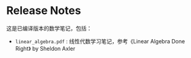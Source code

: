 # Release Notes

这是已编译版本的数学笔记，包括：

- `linear_algebra.pdf` : 线性代数学习笔记，参考《Linear Algebra Done Right》 by Sheldon Axler

